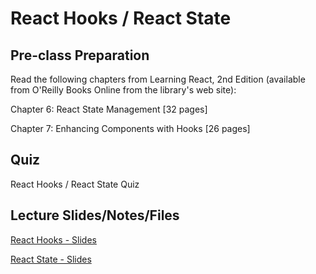 # React Hooks / React State

## Pre-class Preparation

Read the following chapters from Learning React, 2nd Edition (available from O'Reilly Books Online from the library's web site):

Chapter 6: React State Management [32 pages]

Chapter 7: Enhancing Components with Hooks [26 pages]

## Quiz

React Hooks / React State Quiz

## Lecture Slides/Notes/Files

[React Hooks - Slides](https://docs.google.com/presentation/d/1uvXG2oblz7-EWZBMaVON8HcuMjM6LnuI9tIxZd0ZApc/edit?usp=sharing)

[React State - Slides](https://docs.google.com/presentation/d/17CmZXxWlX5s6-FqVrORl80hX_invbTh4RcxKdUwOu0c/edit?usp=sharing)
